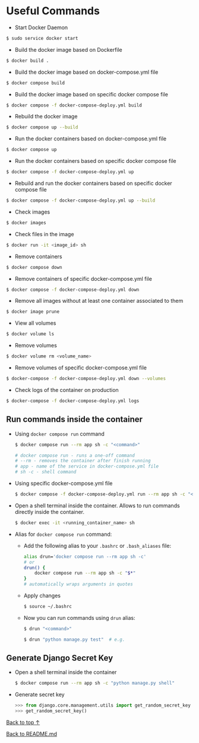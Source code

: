 # Useful Commands
- Start Docker Daemon
```bash
$ sudo service docker start
```
- Build the docker image based on Dockerfile
```bash
$ docker build .
```
- Build the docker image based on docker-compose.yml file
```bash
$ docker compose build
```
- Build the docker image based on specific docker compose file
```bash
$ docker compose -f docker-compose-deploy.yml build
```
- Rebuild the docker image
```bash
$ docker compose up --build
```
- Run the docker containers based on docker-compose.yml file
```bash
$ docker compose up
```
- Run the docker containers based on specific docker compose file
```bash
$ docker compose -f docker-compose-deploy.yml up
```
- Rebuild and run the docker containers based on specific docker compose file
```bash
$ docker compose -f docker-compose-deploy.yml up --build
```
- Check images
```bash
$ docker images
```
- Check files in the image
```bash
$ docker run -it <image_id> sh
```
- Remove containers
```bash
$ docker compose down
```
- Remove containers of specific docker-compose.yml file
```bash
$ docker compose -f docker-compose-deploy.yml down
```
- Remove all images without at least one container associated to them
```bash
$ docker image prune
```
- View all volumes
```bash
$ docker volume ls
```
- Remove volumes
```bash
$ docker volume rm <volume_name>
```
- Remove volumes of specific docker-compose.yml file
```bash
$ docker-compose -f docker-compose-deploy.yml down --volumes
```
- Check logs of the container on production
```bash
$ docker-compose -f docker-compose-deploy.yml logs
```

## Run commands inside the container
- Using `docker compose run` command
    ```bash
    $ docker compose run --rm app sh -c "<command>"

    # docker compose run - runs a one-off command
    # --rm - removes the container after finish running
    # app - name of the service in docker-compose.yml file
    # sh -c - shell command
    ```
- Using specific docker-compose.yml file
    ```bash
    $ docker compose -f docker-compose-deploy.yml run --rm app sh -c "<django-command>"
    ```

- Open a shell terminal inside the container. Allows to run commands directly inside the container.
    ```bash
    $ docker exec -it <running_container_name> sh
    ```
- Alias for `docker compose run` command:
    - Add the following alias to your `.bashrc` or `.bash_aliases` file:
        ```bash
        alias drun='docker compose run --rm app sh -c'
        # or
        drun() {
            docker compose run --rm app sh -c "$*"
        }
        # automatically wraps arguments in quotes
        ```
    - Apply changes
        ```bash
        $ source ~/.bashrc
        ```
    - Now you can run commands using `drun` alias:
        ```bash
        $ drun "<command>"

        $ drun "python manage.py test"  # e.g.
        ```

## Generate Django Secret Key
- Open a shell terminal inside the container
    ```bash
    $ docker compose run --rm app sh -c "python manage.py shell"
    ```
- Generate secret key
    ```python
    >>> from django.core.management.utils import get_random_secret_key
    >>> get_random_secret_key()
    ```

[Back to top ↑](#useful-commands)

[Back to README.md](README.md)
